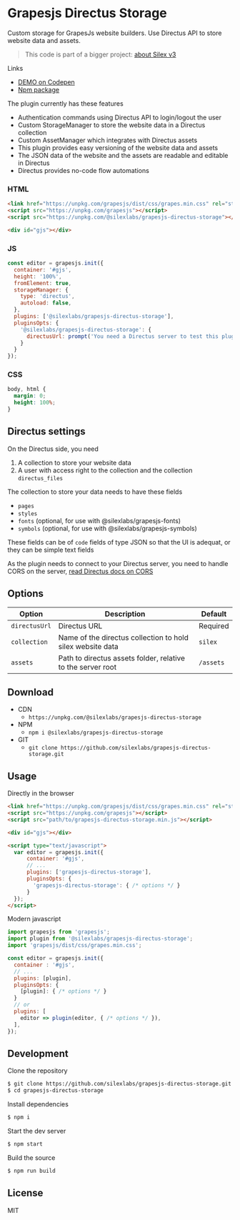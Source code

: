 # Grapesjs Directus Storage

Custom storage for GrapesJs website builders. Use Directus API to store website data and assets.

> This code is part of a bigger project: [about Silex v3](https://www.silexlabs.org/silex-v3-kickoff/)

Links

* [DEMO on Codepen](https://codepen.io/lexoyo/full/RwYdGGO)
* [Npm package](https://www.npmjs.com/package/@silexlabs/grapesjs-directus-storage)

The plugin currently has these features

* Authentication commands using Directus API to login/logout the user
* Custom StorageManager to store the website data in a Directus collection
* Custom AssetManager which integrates with Directus assets
* This plugin provides easy versioning of the website data and assets
* The JSON data of the website and the assets are readable and editable in Directus
* Directus provides no-code flow automations

### HTML
```html
<link href="https://unpkg.com/grapesjs/dist/css/grapes.min.css" rel="stylesheet">
<script src="https://unpkg.com/grapesjs"></script>
<script src="https://unpkg.com/@silexlabs/grapesjs-directus-storage"></script>

<div id="gjs"></div>
```

### JS
```js
const editor = grapesjs.init({
  container: '#gjs',
  height: '100%',
  fromElement: true,
  storageManager: {
    type: 'directus',
    autoload: false,
  },
  plugins: ['@silexlabs/grapesjs-directus-storage'],
  pluginsOpts: {
    '@silexlabs/grapesjs-directus-storage': {
      directusUrl: prompt('You need a Directus server to test this plugin. Directus server URL', 'http://localhost:8055')
    }
  }
});
```

### CSS
```css
body, html {
  margin: 0;
  height: 100%;
}
```

## Directus settings

On the Directus side, you need

1. A collection to store your website data
1. A user with access right to the collection and the collection `directus_files`

The collection to store your data needs to have these fields

* `pages`
* `styles`
* `fonts` (optional, for use with @silexlabs/grapesjs-fonts)
* `symbols` (optional, for use with @silexlabs/grapesjs-symbols)

These fields can be of `code` fields of type JSON so that the UI is adequat, or they can be simple text fields

As the plugin needs to connect to your Directus server, you need to handle CORS on the server, [read Directus docs on CORS](https://docs.directus.io/self-hosted/config-options.html#cors)

## Options

| Option | Description | Default |
|-|-|-
| `directusUrl` | Directus URL | Required |
| `collection` | Name of the directus collection to hold silex website data | `silex` |
| `assets` | Path to directus assets folder, relative to the server root | `/assets` |

## Download

* CDN
  * `https://unpkg.com/@silexlabs/grapesjs-directus-storage`
* NPM
  * `npm i @silexlabs/grapesjs-directus-storage`
* GIT
  * `git clone https://github.com/silexlabs/grapesjs-directus-storage.git`

## Usage

Directly in the browser
```html
<link href="https://unpkg.com/grapesjs/dist/css/grapes.min.css" rel="stylesheet"/>
<script src="https://unpkg.com/grapesjs"></script>
<script src="path/to/grapesjs-directus-storage.min.js"></script>

<div id="gjs"></div>

<script type="text/javascript">
  var editor = grapesjs.init({
      container: '#gjs',
      // ...
      plugins: ['grapesjs-directus-storage'],
      pluginsOpts: {
        'grapesjs-directus-storage': { /* options */ }
      }
  });
</script>
```

Modern javascript
```js
import grapesjs from 'grapesjs';
import plugin from '@silexlabs/grapesjs-directus-storage';
import 'grapesjs/dist/css/grapes.min.css';

const editor = grapesjs.init({
  container : '#gjs',
  // ...
  plugins: [plugin],
  pluginsOpts: {
    [plugin]: { /* options */ }
  }
  // or
  plugins: [
    editor => plugin(editor, { /* options */ }),
  ],
});
```



## Development

Clone the repository

```sh
$ git clone https://github.com/silexlabs/grapesjs-directus-storage.git
$ cd grapesjs-directus-storage
```

Install dependencies

```sh
$ npm i
```

Start the dev server

```sh
$ npm start
```

Build the source

```sh
$ npm run build
```

## License

MIT
